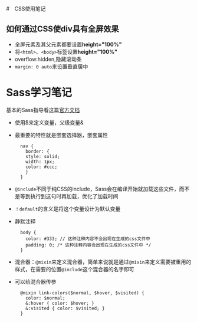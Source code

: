 #　CSS使用笔记
## 如何通过CSS使div具有全屏效果
- 全屏元素及其父元素都要设置**height="100%"**
- 将`<html>`、`<body>`标签设置**height="100%"**
- overflow:hidden,隐藏滚动条
- `margin: 0 auto`来设置垂直居中
# Sass学习笔记
基本的Sass指导看这篇[官方文档](http://www.sasschina.com/guide/)

- 使用$来定义变量，父级变量&
- 最重要的特性就是嵌套选择器，嵌套属性

		nav {
		  border: {
		  style: solid;
		  width: 1px;
		  color: #ccc;
		  }
		}
- `@include`不同于纯CSS的include，Sass会在编译开始就加载这些文件，而不是等到执行到这句时再加载，优化了加载时间
- `！default`的含义是将这个变量设计为默认变量
- 静默注释

		body {
		  color: #333; // 这种注释内容不会出现在生成的css文件中
		  padding: 0; /* 这种注释内容会出现在生成的css文件中 */
		}
- 混合器：`@mixin`来定义混合器，简单来说就是通过`@mixin`来定义需要被重用的样式，在需要的位置`@include`这个混合器的名字即可
- 可以给混合器传参

		@mixin link-colors($normal, $hover, $visited) {
		  color: $normal;
		  &:hover { color: $hover; }
		  &:visited { color: $visited; }
		}
